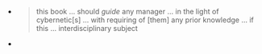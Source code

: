 -
  > this book ... should *guide* any manager ... in the light of cybernetic[s] ... with requiring of [them] any prior knowledge ... if this ... interdisciplinary subject
-
